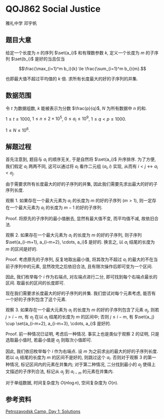 # QOJ862 Social Justice

雅礼中学 邓宇帆

## 题目大意

给定一个长度为 $n$ 的序列 $\set{a_i}$ 和有理数参数 $k$, 定义一个长度为 $m$ 的子序列 $\set{b_i}$ 是好的当且仅当

$$\frac{\max_{i=1}^m b_i}{k} \le \frac{\sum_{i=1}^m b_i}{m}.$$

也即最大值不超过平均值的 $k$ 倍. 求所有长度最大的好的子序列的并集.

## 数据范围

令 $t$ 为数据组数, $k$ 能被表示为分数 $\frac{p}{q}$, $N$ 为所有数据中 $n$ 的和.

$1 \le t \le 1000$, $1 \le n \le 2 \times 10^5$, $0 \le a_i \le 10^9$, $1 \le q < p \le 1000$.

$1 \le N \le 10^6$.

## 解题过程

首先注意到, 题目与 $a_i$ 的顺序无关, 于是自然将 $\set{a_i}$ 升序排序. 为了方便, 我们假定 $a_i$ 两两不同, 这可以通过将 $a_i$ 看作二元组 $(a_i, i)$ 实现, 从而有 $i < j \leftrightarrow a_i < a_j$.

由于需要求所有长度最大的好的子序列的并集, 因此我们需要先求出最大的好的子序列长度.

观察 1. 如果存在一个最大元素为 $a_i$ 的长度为 $m$ 的好的子序列 $(m>1)$, 则一定存在一个最大元素为 $a_i$ 的长度为 $m-1$ 的好的子序列.

Proof. 将原先的子序列的最小值删去, 显然有最大值不变, 而平均值不减, 故依旧合法.

观察 2. 如果存在一个最大元素为 $a_i$ 的长度为 $m$ 的好的子序列, 则子序列 $\set{a_{i-m+1}, a_{i-m+2}, \cdots, a_i}$ 是好的. 换言之, 以 $a_i$ 结尾的长度为 $m$ 的区间是好的.

Proof. 考虑原先的子序列, 反复地取出最小值, 将其改为不超过 $a_i$ 的最大的不在当前子序列中的元素, 显然改完之后依旧合法, 且有限次操作后即可变为一个区间.

因此, 我们枚举每个 $i$ 作为右端点, 对左端点进行二分, 即可找到每个右端点最长的区间. 取最长的区间的长度即可.

现在我们需要求长度最大的好的子序列的并集. 我们尝试对每个元素考虑, 能否有一个好的子序列包含了这个元素.

观察 3. 如果存在一个最大元素为 $a_i$ 的长度为 $m$ 的好的子序列包含了元素 $a_j$, 则若 $j > i-m$, 有 $a_j$ 在以 $a_i$ 结尾的长度为 $m$ 的区间中; 否则 $j \le i-m$, 有 $\set{a_j} \cup \set{a_{i-m+2}, a_{i-m+3}, \cdots, a_i}$ 是好的.

Proof. 前一种情况已证明, 考虑后一种情况. 事实上也是类似于观察 2 的证明, 只是选取最小值时, 若最小值是 $a_j$ 则取次小值即可.

因此, 我们依旧枚举每个 $i$ 作为右端点. 设 $m$ 为之前求出的最大的好的子序列长度. 若以 $a_i$ 结尾的长度为 $m$ 的区间不是好的, 则跳过这个 $a_i$. 否则对于观察 3 的第一种情况, 标记区间内的元素在并集内; 对于第二种情况, 二分找到最小的 $a_j$ 使得上文描述的子序列合法, 标记从 $a_j$ 到 $a_{i-m}$ 的元素在并集内.

对于单组数据, 时间复杂度为 $O(n \log n)$, 空间复杂度为 $O(n)$.

## 参考资料

[Petrozavodsk Camp, Day 1: Solutions](https://qoj.ac/download.php?type=attachments&id=529&r=1)
